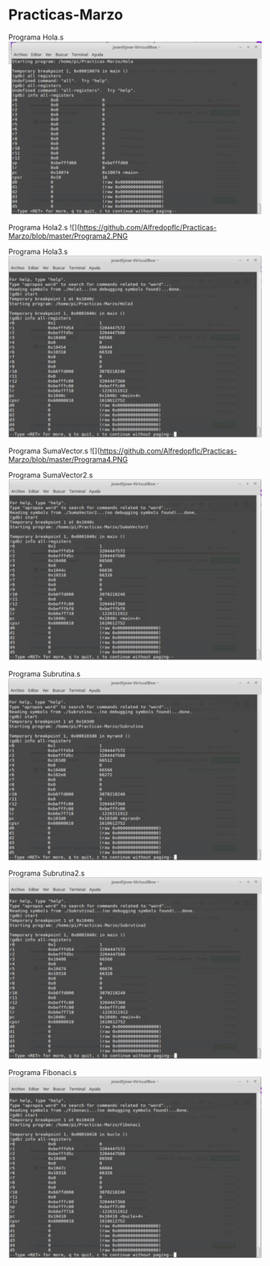 # Practicas-Marzo

Programa Hola.s
![](https://github.com/Alfredopflc/Practicas-Marzo/blob/master/Programa1.PNG)

Programa Hola2.s
![](https://github.com/Alfredopflc/Practicas-Marzo/blob/master/Programa2.PNG

Programa Hola3.s
![](https://github.com/Alfredopflc/Practicas-Marzo/blob/master/Programa3.PNG)

Programa SumaVector.s
![](https://github.com/Alfredopflc/Practicas-Marzo/blob/master/Programa4.PNG

Programa SumaVector2.s
![](https://github.com/Alfredopflc/Practicas-Marzo/blob/master/Programa5.PNG)

Programa Subrutina.s
![](https://github.com/Alfredopflc/Practicas-Marzo/blob/master/Programa6.PNG)

Programa Subrutina2.s
![](https://github.com/Alfredopflc/Practicas-Marzo/blob/master/Programa7.PNG)

Programa Fibonaci.s
![](https://github.com/Alfredopflc/Practicas-Marzo/blob/master/Programa8.PNG)
